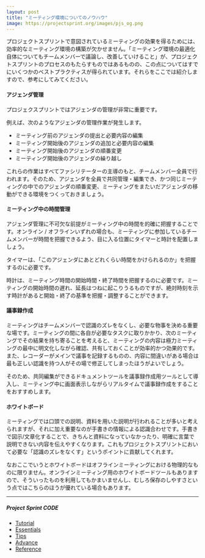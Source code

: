 ```yaml
---
layout: post
title: "ミーティング環境についてのノウハウ"
image: https://projectsprint.org/images/pjs_og.png
---
```


プロジェクトスプリントで意図されているミーティングの効果を得るためには、効率的なミーティング環境の構築が欠かせません。「ミーティング環境の最適化自体についてもチームメンバーで議論し、改善していけること」が、プロジェクトスプリントのプロセスのもたらすものではあるものの、この点についてはすでにいくつかのベストプラクティスが得られています。それらをここでは紹介しますので、参考にしてみてください。

#### アジェンダ管理
プロジェクスプリントではアジェンダの管理が非常に重要です。

例えば、次のようなアジェンダの管理作業が発生します。
- ミーティング前のアジェンダの提出と必要内容の編集
- ミーティング開始後のアジェンダの追加と必要内容の編集
- ミーティング開始後のアジェンダの順番変更
- ミーティング開始後のアジェンダの繰り越し

これらの作業はすべてファシリテーターの主導のもと、チームメンバー全員で行われます。そのため、アジェンダを全員で共同管理・編集でき、かつ同じミーティングの中でのアジェンダの順番変更、ミーティングをまたいだアジェンダの移動ができる環境をつくっておきましょう。

#### ミーティング中の時間管理
アジェンダ管理に不可欠な前提がミーティング中の時間を的確に把握することです。オンライン / オフラインいずれの場合も、ミーティングに参加しているチームメンバーが時間を把握できるよう、目に入る位置にタイマーと時計を配置しましょう。

タイマーは、「このアジェンダにあとどれくらい時間をかけられるのか」を把握するのに必要です。

時計は、ミーティング時間の開始時間・終了時間を把握するのに必要です。ミーティングの開始時間の遅れ、延長はつねに起こりうるものですが、絶対時刻を示す時計があると開始・終了の基準を把握・調整することができます。


#### 議事録作成
ミーティングはチームメンバーで認識のズレをなくし、必要な物事を決める重要な場です。ミーティングの間に各自が必要なタスクに取りかかり、次のミーティングでその結果を持ち寄ることを考えると、ミーティングの内容は極力ミーティングの最中に明文化しながら確認、共有しておくことが効率的かつ効果的です。また、レコーダーがメインで議事を記録するものの、内容に間違いがある場合は最も正しい認識を持つ人がその場で修正してしまったほうがよいでしょう。

そのため、共同編集ができるドキュメントツールを議事録作成用ツールとして導入し、ミーティング中に画面表示しながらリアルタイムで議事録作成をすることをおすすめします。

#### ホワイトボード
ミーティングでは口頭での説明、資料を用いた説明が行われることが多いと考えられますが、それに加え重要なのが手書きの情報による認識合わせです。手書きで図示/文章化することで、きちんと資料になっていなかったり、明確に言葉で説明できない内容を伝えやすくなります。これもプロジェクトスプリントにおいて必要な「認識のズレをなくす」というポイントに貢献してくれます。

なおここでいうとホワイトボードはオフラインミーティングにおける物理的なものに限りません。オンラインミーティング用のホワイトボードツールもありますので、そういったものを利用してもかまいませんし、むしろ保存のしやすさという点ではこちらのほうが優れている場合もあります。


---

##### Project Sprint CODE
- [Tutorial](../tutorial/index.md)
- [Essentials](../essentials.md)
- [Tips](../tips/index.md)
- [Advance](../advance.md)
- [Reference](../reference.md)
